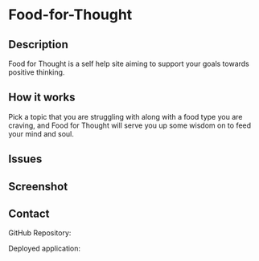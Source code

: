 # Food-for-Thought

## Description
Food for Thought is a self help site aiming to support your goals towards positive thinking.

## How it works
Pick a topic that you are struggling with along with a food type you are craving, and Food for Thought will serve you up some wisdom on to feed your mind and soul.

## Issues


## Screenshot


## Contact


GitHub Repository: 

Deployed application: 
